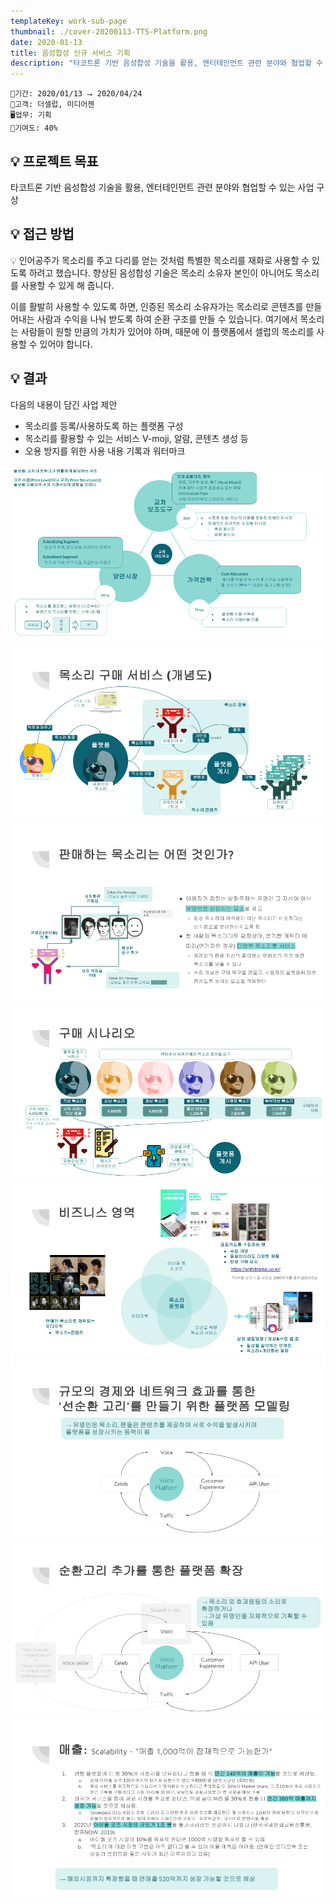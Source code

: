 ```yaml
---
templateKey: work-sub-page
thumbnail: ./cover-20200113-TTS-Platform.png
date: 2020-01-13
title: 음성합성 신규 서비스 기획
description: "타코트론 기반 음성합성 기술을 활용, 엔터테인먼트 관련 분야와 협업할 수 있는 사업 구상"
---
```

```
📅기간: 2020/01/13 ⭢ 2020/04/24
🤝고객: 더셀럽, 미디어젠
🖥️업무: 기획
🎯기여도: 40%
```

## 💡 프로젝트 목표
타코트론 기반 음성합성 기술을 활용, 엔터테인먼트 관련 분야와 협업할 수 있는 사업 구상

## 💡 접근 방법
💡 인어공주가 목소리를 주고 다리를 얻는 것처럼 특별한 목소리를 재화로 사용할 수 있도록 하려고 했습니다. 향상된 음성합성 기술은 목소리 소유자 본인이 아니어도 목소리를 사용할 수 있게 해 줍니다.

이를 활발히 사용할 수 있도록 하면, 인증된 목소리 소유자가는 목소리로 콘텐츠를 만들어내는 사람과 수익을 나눠 받도록 하여 순환 구조를 만들 수 있습니다. 여기에서 목소리는 사람들이 원할 만큼의 가치가 있어야 하며, 때문에 이 플랫폼에서 셀럽의 목소리를 사용할 수 있어야 합니다.

## 💡 결과
다음의 내용이 담긴 사업 제안

- 목소리를 등록/사용하도록 하는 플랫폼 구성
- 목소리를 활용할 수 있는 서비스 V-moji, 알람, 콘텐츠 생성 등
- 오용 방지를 위한 사용 내용 기록과 워터마크

![교차 네트워크가 원활하게 발생하는 플랫폼](./TTS-Platform-001.png)
![목소리 구매 서비스](./TTS-Platform-002.png)
![판매하는 목소리는 어떤 것인가?](./TTS-Platform-003.png)
![구매 시나리오](./TTS-Platform-004.png)
![비즈니스 영역](./TTS-Platform-005.png)
![규모의 경제와 네트워크 효과를 통한 선순환 고리 만들기 모델링](./TTS-Platform-006.png)
![순환고리 추가를 통한 플랫폼 확장](./TTS-Platform-007.png)
![매출](./TTS-Platform-008.png)